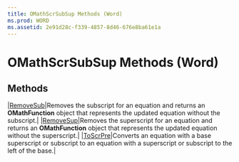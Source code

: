 ```yaml
---
title: OMathScrSubSup Methods (Word)
ms.prod: WORD
ms.assetid: 2e91d28c-f339-4857-8d46-676e8ba61e1a
---
```



# OMathScrSubSup Methods (Word)

## Methods



|[RemoveSub](omathscrsubsup-removesub-method-word.md)|Removes the subscript for an equation and returns an  **OMathFunction** object that represents the updated equation without the subscript.|
|[RemoveSup](omathscrsubsup-removesup-method-word.md)|Removes the superscript for an equation and returns an  **OMathFunction** object that represents the updated equation without the superscript.|
|[ToScrPre](omathscrsubsup-toscrpre-method-word.md)|Converts an equation with a base superscript or subscript to an equation with a superscript or subscript to the left of the base.|

